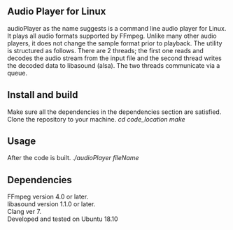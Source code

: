 Audio Player for Linux
-----------------------
audioPlayer as the name suggests is a command line audio player for Linux. It plays all audio formats supported by FFmpeg. Unlike many other audio players, it does not change the sample format prior to playback. The utility is structured as follows. There are 2 threads; the first one reads and decodes the audio stream from the  input file and the second thread writes the decoded data to libasound (alsa). The two threads communicate via a queue.

Install and build
-----------------
Make sure all the dependencies in the dependencies section  are satisfied.
Clone the repository to your machine.
*cd  code_location*
*make*

Usage
-----
After the code is built.
*./audioPlayer  fileName*

Dependencies
------------
FFmpeg version 4.0 or later.  
libasound version 1.1.0 or later.  
Clang ver 7.  
Developed and tested on Ubuntu 18.10  

